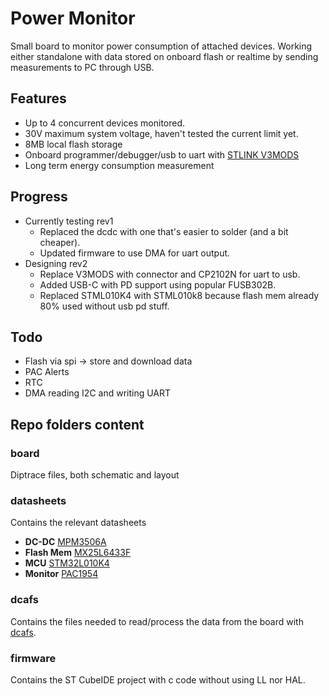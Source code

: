 # Power Monitor

Small board to monitor power consumption of attached devices. 
Working either standalone with data stored on onboard flash or realtime by sending measurements to PC through USB.

## Features
- Up to 4 concurrent devices monitored.
- 30V maximum system voltage, haven't tested the current limit yet.
- 8MB local flash storage
- Onboard programmer/debugger/usb to uart with [STLINK V3MODS](https://www.st.com/en/development-tools/stlink-v3mods.html)
- Long term energy consumption measurement

## Progress
- Currently testing rev1
  - Replaced the dcdc with one that's easier to solder (and a bit cheaper).
  - Updated firmware to use DMA for uart output.
- Designing rev2
  - Replace V3MODS with connector and CP2102N for uart to usb.
  - Added USB-C with PD support using popular FUSB302B.
  - Replaced STML010K4 with STML010k8 because flash mem already 80% used without usb pd stuff.
     
## Todo
- Flash via spi -> store and download data
- PAC Alerts
- RTC
- DMA reading I2C and writing UART

## Repo folders content
### board
Diptrace files, both schematic and layout

### datasheets
Contains the relevant datasheets
- **DC-DC** [MPM3506A](https://www.monolithicpower.com/en/documentview/productdocument/index/version/2/document_type/Datasheet/lang/en/sku/MPM3506AGQV-Z/document_id/2106/)
- **Flash Mem** [MX25L6433F](https://www.macronix.com/Lists/Datasheet/Attachments/8911/MX25L6433F,%203V,%2064Mb,%20v1.3.pdf)
- **MCU** [STM32L010K4](https://www.st.com/resource/en/datasheet/stm32l010k4.pdf)
- **Monitor** [PAC1954](https://ww1.microchip.com/downloads/aemDocuments/documents/MSLD/ProductDocuments/DataSheets/PAC195X-Family-Data-Sheet-DS20006539.pdf)

### dcafs
Contains the files needed to read/process the data from the board with [dcafs](https://github.com/michieltjampens/dcafs).

### firmware
Contains the ST CubeIDE project with c code without using LL nor HAL.

